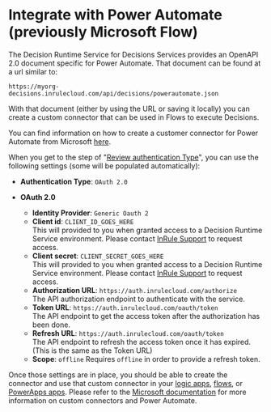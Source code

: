 Integrate with Power Automate (previously Microsoft Flow)
====

The Decision Runtime Service for Decisions Services provides an OpenAPI 2.0 document specific for Power Automate. That document can be found at a url similar to:

`https://myorg-decisions.inrulecloud.com/api/decisions/powerautomate.json`

With that document (either by using the URL or saving it locally) you can create a custom connector that can be used in Flows to execute Decisions.

You can find information on how to create a customer connector for Power Automate from Microsoft [here](https://docs.microsoft.com/en-us/connectors/custom-connectors/define-openapi-definition#import-the-openapi-definition-for-microsoft-flow-and-powerapps).

When you get to the step of "[Review authentication Type](https://docs.microsoft.com/en-us/connectors/custom-connectors/define-openapi-definition#import-the-openapi-definition-for-microsoft-flow-and-powerapps)", you can use the following settings (some will be populated automatically):

* **Authentication Type**: `OAuth 2.0`

* **OAuth 2.0**
  * **Identity Provider**: `Generic Oauth 2`
  * **Client id**: `CLIENT_ID_GOES_HERE`<br />
    This will provided to you when granted access to a Decision Runtime Service environment. Please contact [InRule Support](mailto:support@inrule.com) to request access.
  * **Client secret**: `CLIENT_SECRET_GOES_HERE`<br />
    This will provided to you when granted access to a Decision Runtime Service environment. Please contact [InRule Support](mailto:support@inrule.com) to request access.
  * **Authorization URL**: `https://auth.inrulecloud.com/authorize`<br />
    The API authorization endpoint to authenticate with the service.
  * **Token URL**: `https://auth.inrulecloud.com/oauth/token`<br />
     The API endpoint to get the access token after the authorization has been done.
  * **Refresh URL**: `https://auth.inrulecloud.com/oauth/token`<br />
    The API endpoint to refresh the access token once it has expired. (This is the same as the Token URL)
  * **Scope**: `offline`
    Requires `offline` in order to provide a refresh token.

Once those settings are in place, you should be able to create the connector and use that custom connector in your [logic apps](https://docs.microsoft.com/en-us/connectors/custom-connectors/use-custom-connector-logic-apps), [flows](https://docs.microsoft.com/en-us/connectors/custom-connectors/use-custom-connector-flow), or [PowerApps apps](https://docs.microsoft.com/en-us/connectors/custom-connectors/use-custom-connector-powerapps). Please refer to the [Microsoft documentation](https://docs.microsoft.com/en-us/connectors/custom-connectors/) for more information on custom connectors and Power Automate. 
